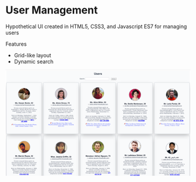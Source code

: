 # User Management

Hypothetical UI created in HTML5, CSS3, and Javascript ES7 for managing users 

Features
 - Grid-like layout
 - Dynamic search
 
![Screenshot](images/Screenshot.png)